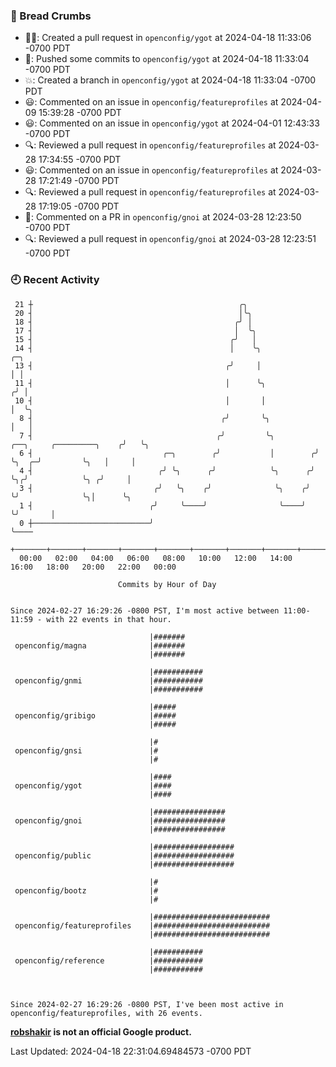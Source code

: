 ### 🍞 Bread Crumbs

 * ✍🏼: Created a pull request in `openconfig/ygot` at 2024-04-18 11:33:06 -0700 PDT
 * 🚢: Pushed some commits to `openconfig/ygot` at 2024-04-18 11:33:04 -0700 PDT
 * 💥: Created a branch in `openconfig/ygot` at 2024-04-18 11:33:04 -0700 PDT
 * 😃: Commented on an issue in `openconfig/featureprofiles` at 2024-04-09 15:39:28 -0700 PDT
 * 😃: Commented on an issue in `openconfig/ygot` at 2024-04-01 12:43:33 -0700 PDT
 * 🔍: Reviewed a pull request in  `openconfig/featureprofiles` at 2024-03-28 17:34:55 -0700 PDT
 * 😃: Commented on an issue in `openconfig/featureprofiles` at 2024-03-28 17:21:49 -0700 PDT
 * 🔍: Reviewed a pull request in  `openconfig/featureprofiles` at 2024-03-28 17:19:05 -0700 PDT
 * 💬: Commented on a PR in  `openconfig/gnoi` at 2024-03-28 12:23:50 -0700 PDT
 * 🔍: Reviewed a pull request in  `openconfig/gnoi` at 2024-03-28 12:23:51 -0700 PDT

### 🕘 Recent Activity
```
 21 ┼                                              ╭╮
 20 ┤                                              │╰╮
 18 ┤                                             ╭╯ │
 17 ┤                                             │  ╰╮
 15 ┤                                            ╭╯   │
 14 ┤                                            │    ╰╮                                      ╭─╮
 13 ┤                                           ╭╯     │                                      │ │
 11 ┤                                           │      ╰╮                                    ╭╯ │
 10 ┤                                           │       │                                    │  ╰╮
  8 ┤                                          ╭╯       ╰╮                                   │   │
  7 ┤                                         ╭╯         ╰╮         ╭──╮     ╭─────────╮    ╭╯   ╰╮
  6 ┤                             ╭─╮        ╭╯           │        ╭╯  ╰╮  ╭─╯         ╰╮   │     │
  4 ┤                            ╭╯ ╰╮      ╭╯            ╰╮      ╭╯    ╰╮╭╯            ╰╮ ╭╯     │
  3 ┤                           ╭╯   ╰╮    ╭╯              ╰╮    ╭╯      ╰╯              ╰╮│      ╰╮
  1 ┤                          ╭╯     ╰────╯                ╰────╯                        ╰╯       │
  0 ┼──────────────────────────╯                                                                   ╰────
    +───────+───────+───────+───────+───────+───────+───────+───────+───────+───────+───────+───────+────
  00:00   02:00   04:00   06:00   08:00   10:00   12:00   14:00   16:00   18:00   20:00   22:00   00:00   

						Commits by Hour of Day


Since 2024-02-27 16:29:26 -0800 PST, I'm most active between 11:00-11:59 - with 22 events in that hour.

```



```
                               |#######
 openconfig/magna              |#######
                               |#######

                               |###########
 openconfig/gnmi               |###########
                               |###########

                               |#####
 openconfig/gribigo            |#####
                               |#####

                               |#
 openconfig/gnsi               |#
                               |#

                               |####
 openconfig/ygot               |####
                               |####

                               |################
 openconfig/gnoi               |################
                               |################

                               |##################
 openconfig/public             |##################
                               |##################

                               |#
 openconfig/bootz              |#
                               |#

                               |##########################
 openconfig/featureprofiles    |##########################
                               |##########################

                               |###########
 openconfig/reference          |###########
                               |###########



Since 2024-02-27 16:29:26 -0800 PST, I've been most active in openconfig/featureprofiles, with 26 events.

```
**[robshakir](mailto:robjs@google.com) is not an official Google product.**  


Last Updated: 2024-04-18 22:31:04.69484573 -0700 PDT
